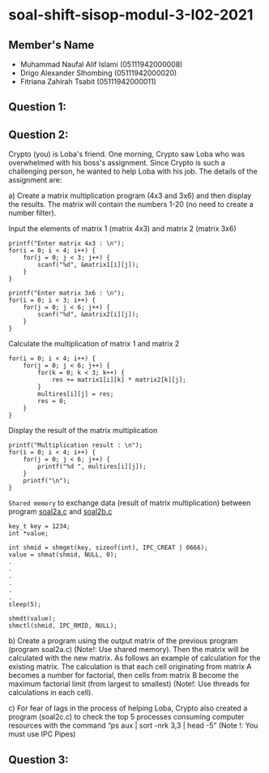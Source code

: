 # soal-shift-sisop-modul-3-I02-2021

## Member's Name
- Muhammad Naufal Alif Islami (05111942000008)
- Drigo Alexander SIhombing (05111942000020)
- Fitriana Zahirah Tsabit (05111942000011)

## Question 1:

## Question 2:
Crypto (you) is Loba's friend. One morning, Crypto saw Loba who was overwhelmed with his boss's assignment. Since Crypto is such a challenging person, he wanted to help Loba with his job. The details of the assignment are:

a)  Create a matrix multiplication program (4x3 and 3x6) and then display the results. The matrix will contain the numbers 1-20 (no need to create a number filter).

Input the elements of matrix 1 (matrix 4x3) and matrix 2 (matrix 3x6)

    printf("Enter matrix 4x3 : \n");
    for(i = 0; i < 4; i++) {
        for(j = 0; j < 3; j++) {
            scanf("%d", &matrix1[i][j]);
        }
    }

    printf("Enter matrix 3x6 : \n");
    for(i = 0; i < 3; i++) {
        for(j = 0; j < 6; j++) {
            scanf("%d", &matrix2[i][j]);
        }
    }
    
Calculate the multiplication of matrix 1 and matrix 2    
    
    for(i = 0; i < 4; i++) {
        for(j = 0; j < 6; j++) {
            for(k = 0; k < 3; k++) {
                res += matrix1[i][k] * matrix2[k][j];
            }
            multires[i][j] = res;
            res = 0;
        }
    }
    
Display the result of the matrix multiplication
    
    printf("Multiplication result : \n");
    for(i = 0; i < 4; i++) {
        for(j = 0; j < 6; j++) {
            printf("%d ", multires[i][j]); 
        }
        printf("\n");
    }
    
`Shared memory` to exchange data (result of matrix multiplication) between program [soal2a.c](/soal2/soal2a.c) and [soal2b.c](soal2/soal2b.c) 
    
    key_t key = 1234;
    int *value;

    int shmid = shmget(key, sizeof(int), IPC_CREAT | 0666);
    value = shmat(shmid, NULL, 0);
    .
    .
    .
    .
    .
    .
    sleep(5);

    shmdt(value);
    shmctl(shmid, IPC_RMID, NULL);

b)  Create a program using the output matrix of the previous program (program soal2a.c) (Note!: Use shared memory). Then the matrix will be calculated with the new matrix. As follows an example of calculation for the existing matrix. The calculation is that each cell originating from matrix A becomes a number for factorial, then cells from matrix  B become the maximum factorial limit (from largest to smallest) (Note!: Use threads for calculations in each cell). 

c)  For fear of lags in the process of helping Loba, Crypto also created a program (soal2c.c) to check the top 5 processes consuming computer resources with the command  “ps aux | sort -nrk 3,3 | head -5” (Note !: You must use IPC Pipes)

## Question 3:
